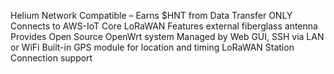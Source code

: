 Helium Network Compatible – Earns $HNT from Data Transfer ONLY
Connects to AWS-IoT Core LoRaWAN
Features external fiberglass antenna
Provides Open Source OpenWrt system
Managed by Web GUI, SSH via LAN or WiFi
Built-in GPS module for location and timing
LoRaWAN Station Connection support
